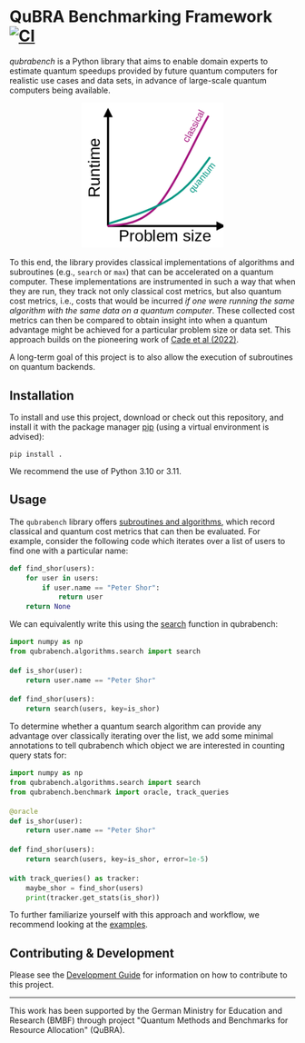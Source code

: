 # QuBRA Benchmarking Framework [![CI](https://github.com/qubrabench/qubrabench/actions/workflows/ci.yaml/badge.svg?branch=development)](https://github.com/qubrabench/qubrabench/actions/workflows/ci.yaml)

_qubrabench_ is a Python library that aims to enable domain experts to estimate quantum speedups provided by future quantum computers for realistic use cases and data sets, in advance of large-scale quantum computers being available.

<p align="center">
    <img src="https://github.com/qubrabench/qubrabench/blob/development/docs/img/motivation.png?raw=true" width="250px">
</p>

To this end, the library provides classical implementations of algorithms and subroutines (e.g., `search` or `max`) that can be accelerated on a quantum computer.
These implementations are instrumented in such a way that when they are run, they track not only classical cost metrics, but also quantum cost metrics, i.e., costs that would be incurred *if one were running the same algorithm with the same data on a quantum computer*.
These collected cost metrics can then be compared to obtain insight into when a quantum advantage might be achieved for a particular problem size or data set.
This approach builds on the pioneering work of [Cade et al (2022)](https://arxiv.org/abs/2203.04975).

A long-term goal of this project is to also allow the execution of subroutines on quantum backends.

## Installation

To install and use this project, download or check out this repository, and install it with the package manager [pip](https://pip.pypa.io/en/stable/) (using a virtual environment is advised):

```shell
pip install .
```

We recommend the use of Python 3.10 or 3.11.

## Usage

The `qubrabench` library offers [subroutines and algorithms](https://github.com/qubrabench/qubrabench/tree/development/qubrabench/algorithms), which record classical and quantum cost metrics that can then be evaluated.
For example, consider the following code which iterates over a list of users to find one with a particular name:

```python
def find_shor(users):
    for user in users:
        if user.name == "Peter Shor":
            return user
    return None
```

We can equivalently write this using the [search](https://github.com/qubrabench/qubrabench/blob/development/qubrabench/algorithms/search.py) function in qubrabench:

```python
import numpy as np
from qubrabench.algorithms.search import search

def is_shor(user):
    return user.name == "Peter Shor"

def find_shor(users):
    return search(users, key=is_shor)
```

To determine whether a quantum search algorithm can provide any advantage over classically iterating over the list, we add some minimal annotations to tell qubrabench which object we are interested in counting query stats for:

```python
import numpy as np
from qubrabench.algorithms.search import search
from qubrabench.benchmark import oracle, track_queries

@oracle
def is_shor(user):
    return user.name == "Peter Shor"

def find_shor(users):
    return search(users, key=is_shor, error=1e-5)

with track_queries() as tracker:
    maybe_shor = find_shor(users)
    print(tracker.get_stats(is_shor))
```


To further familiarize yourself with this approach and workflow, we recommend looking at the [examples](https://github.com/qubrabench/qubrabench/tree/development/examples).

## Contributing & Development

Please see the [Development Guide](https://qubrabench.github.io/qubrabench/develop.html) for information on how to contribute to this project.

---

This work has been supported by the German Ministry for Education and Research (BMBF) through project "Quantum Methods and Benchmarks for Resource Allocation" (QuBRA).
